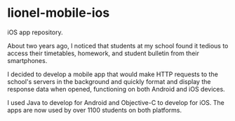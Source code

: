 # lionel-mobile-ios
iOS app repository.

About two years ago, I noticed that students at my school found it tedious to access their timetables, homework, and student bulletin from their smartphones.

I decided to develop a mobile app that would make HTTP requests to the school's servers in the background and quickly format and display the response data when opened, functioning on both Android and iOS devices.

I used Java to develop for Android and Objective-C to develop for iOS. The apps are now used by over 1100 students on both platforms.
